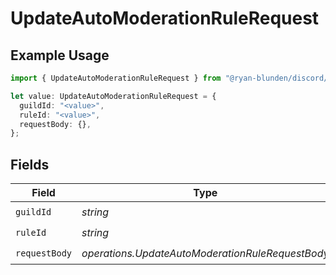 # UpdateAutoModerationRuleRequest

## Example Usage

```typescript
import { UpdateAutoModerationRuleRequest } from "@ryan-blunden/discord/models/operations";

let value: UpdateAutoModerationRuleRequest = {
  guildId: "<value>",
  ruleId: "<value>",
  requestBody: {},
};
```

## Fields

| Field                                            | Type                                             | Required                                         | Description                                      |
| ------------------------------------------------ | ------------------------------------------------ | ------------------------------------------------ | ------------------------------------------------ |
| `guildId`                                        | *string*                                         | :heavy_check_mark:                               | N/A                                              |
| `ruleId`                                         | *string*                                         | :heavy_check_mark:                               | N/A                                              |
| `requestBody`                                    | *operations.UpdateAutoModerationRuleRequestBody* | :heavy_check_mark:                               | N/A                                              |